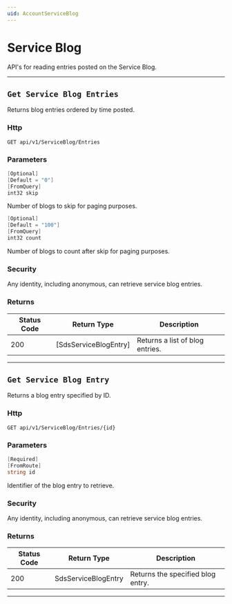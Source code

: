 ```yaml
---
uid: AccountServiceBlog
---
```


# Service Blog

API's for reading entries posted on the Service Blog.

***

## `Get Service Blog Entries`

Returns blog entries ordered by time posted.

### Http

`GET api/v1/ServiceBlog/Entries`

### Parameters

```csharp
[Optional]
[Default = "0"]
[FromQuery]
int32 skip
```

Number of blogs to skip for paging purposes.
```csharp
[Optional]
[Default = "100"]
[FromQuery]
int32 count
```

Number of blogs to count after skip for paging purposes.

### Security

Any identity, including anonymous, can retrieve service blog entries.

### Returns

| Status Code | Return Type | Description | 
| --- | --- | ---  | 
| 200 | [SdsServiceBlogEntry] | Returns a list of blog entries. | 


***

## `Get Service Blog Entry`

Returns a blog entry specified by ID.

### Http

`GET api/v1/ServiceBlog/Entries/{id}`

### Parameters

```csharp
[Required]
[FromRoute]
string id
```

Identifier of the blog entry to retrieve.


### Security

Any identity, including anonymous, can retrieve service blog entries.

### Returns

| Status Code | Return Type | Description | 
| --- | --- | ---  | 
| 200 | SdsServiceBlogEntry | Returns the specified blog entry. | 


***

